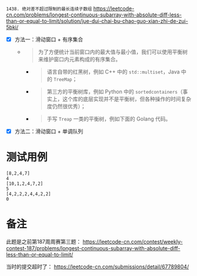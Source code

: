 
`1438. 绝对差不超过限制的最长连续子数组` https://leetcode-cn.com/problems/longest-continuous-subarray-with-absolute-diff-less-than-or-equal-to-limit/solution/jue-dui-chai-bu-chao-guo-xian-zhi-de-zui-5bki/
- [x] 方法一：滑动窗口 + 有序集合
  * > 为了方便统计当前窗口内的最大值与最小值，我们可以使用平衡树来维护窗口内元素构成的有序集合。
    + > 语言自带的红黑树，例如 C++ 中的 `std::multiset`，Java 中的 `TreeMap`；
    + > 第三方的平衡树库，例如 Python 中的 `sortedcontainers`（事实上，这个库的底层实现并不是平衡树，但各种操作的时间复杂度仍然很优秀）；
    + > 手写 `Treap` 一类的平衡树，例如下面的 Golang 代码。
- [x] 方法二：滑动窗口 + 单调队列

# 测试用例

```
[8,2,4,7]
4
[10,1,2,4,7,2]
5
[4,2,2,2,4,4,2,2]
0
```

# 备注

此题是之前第187周周赛第三题： https://leetcode-cn.com/contest/weekly-contest-187/problems/longest-continuous-subarray-with-absolute-diff-less-than-or-equal-to-limit/

当时的提交超时了： https://leetcode-cn.com/submissions/detail/67789804/
